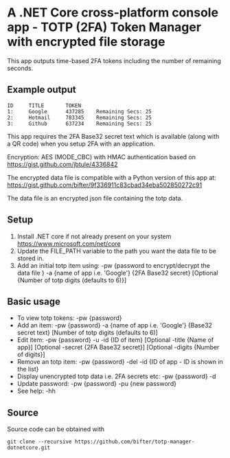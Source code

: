 # A .NET Core cross-platform console app - TOTP (2FA) Token Manager with encrypted file storage

This app outputs time-based 2FA tokens including the number of remaining seconds.

## Example output

    ID     TITLE       TOKEN
    1:     Google      437285    Remaining Secs: 25
    2:     Hotmail     783345    Remaining Secs: 25
    3:     Github      637234    Remaining Secs: 25


This app requires the 2FA Base32 secret text which is available (along with a QR code) when you setup 2FA with an application.

Encryption: AES (MODE_CBC) with HMAC authentication based on https://gist.github.com/jbtule/4336842

The encrypted data file is compatible with a Python version of this app at: https://gist.github.com/bifter/9f336911c83cbad34eba502850272c91

The data file is an encrypted json file containing the totp data.

## Setup
1. Install .NET core if not already present on your system https://www.microsoft.com/net/core
2. Update the FILE_PATH variable to the path you want the data file to be stored in.
3. Add an initial totp item using: -pw {password to encrypt/decrypt the data file } -a {name of app i.e. 'Google'} {2FA Base32 secret} [Optional {Number of totp digits (defaults to 6)}]

## Basic usage
* To view totp tokens: -pw {password}
* Add an item: -pw {password} -a {name of app i.e. 'Google'} {Base32 secret text} [Number of totp digits (defaults to 6)]
* Edit item: -pw {password} -u -id {ID of item} [Optional -title {Name of app}] [Optional -secret {2FA Base32 secret}] [Optional -digits {Number of digits}]
* Remove an totp item: -pw {password} -del -id {ID of app - ID is shown in the list}
* Display unencrypted totp data i.e. 2FA secrets etc: -pw {password} -d
* Update password: -pw {password} -pu {new password}
* See help: -hh

## Source
Source code can be obtained with

    git clone --recursive https://github.com/bifter/totp-manager-dotnetcore.git


